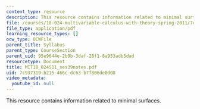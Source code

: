 ```yaml
---
content_type: resource
description: This resource contains information related to minimal surfaces.
file: /courses/18-024-multivariable-calculus-with-theory-spring-2011/7c937319b215466cdc63b7f806de0d08_MIT18_024S11_ses39notes.pdf
file_type: application/pdf
learning_resource_types: []
ocw_type: OCWFile
parent_title: Syllabus
parent_type: CourseSection
parent_uid: 95e9644e-2b9b-3daf-28f1-8a953adb5dad
resourcetype: Document
title: MIT18_024S11_ses39notes.pdf
uid: 7c937319-b215-466c-dc63-b7f806de0d08
video_metadata:
  youtube_id: null
---
```

This resource contains information related to minimal surfaces.

